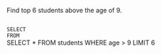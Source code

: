 Find top 6 students above the age of 9.



<codeblock language="sql" dbName="students1.db" type="exercise" testMode="fixedInput">
<code>
SELECT  
FROM
</code>

<solution>
SELECT *
FROM students
WHERE age > 9
LIMIT 6
</solution>
</codeblock>